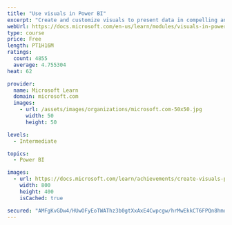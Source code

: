 ```yaml
---
title: "Use visuals in Power BI"
excerpt: "Create and customize visuals to present data in compelling and insightful ways."
webUrl: https://docs.microsoft.com/en-us/learn/modules/visuals-in-power-bi/
type: course
price: Free
length: PT1H16M
ratings:
  count: 4855
  average: 4.755304
heat: 62

provider:
  name: Microsoft Learn
  domain: microsoft.com
  images:
    - url: /assets/images/organizations/microsoft.com-50x50.jpg
      width: 50
      height: 50

levels:
  - Intermediate

topics:
  - Power BI

images:
  - url: https://docs.microsoft.com/learn/achievements/create-visuals-power-bi-desktop-social.png
    width: 800
    height: 400
    isCached: true

secured: "AMFgKvGDw4/HUwOFyEoTWAThz3b0gtXxAxE4Cwpcgw/hrMwEkkCT6FPQn8hmduAq1VQ5oLbuyA/qU9MVtuV5rfPFxftHBZDN6kwnZ7eL52L1SVYow2uHSo3/DFgtsEKt/8RwnhA0MuI9kufMLGUvMbqdmXHqZRKfeETa6XfJsEBO/I6rMRruS9j4VSEVTevwSORwCSratmiYPf145lwBGskQyI82tyBSS+R1crLrgQyTGvsi/komJBfEm9/47Vj9X5LUm9LY/KockvH0sqfCvPYXVE55qVSoJgZHt8OiGLX/hgRTbjsreWnjgOlZpotMihNoGVpiia3dPFsnfBeY+Jnkgf6REA6IHiw0oF/mbNn7rMl6XEynXwDtbfBYmDz12cOd73x0IEV3ZUf9yfZcm3oyVFGkgoe+V7onlKZpN04=;RsapLd2sGaayymVSZEjHJg=="
---
```


